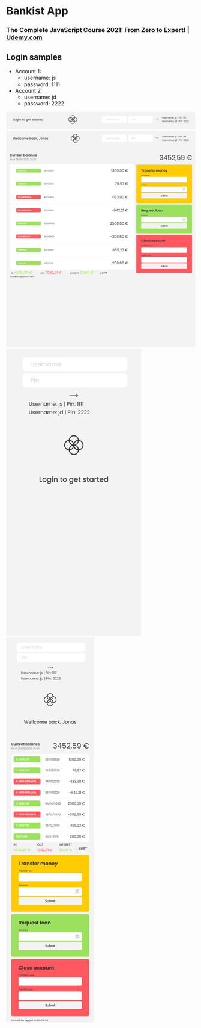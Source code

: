 # Bankist App

### The Complete JavaScript Course 2021: From Zero to Expert! | [Udemy.com](https://www.udemy.com/course/the-complete-javascript-course/)

<!-- * `Purchased Course`: 24.09.2020 -->
<!-- * `Finished this Project`: 07.04.2021 12:50 -->

## Login samples

- Account 1:
  - username: js
  - password: 1111
- Account 2:
  - username: jd
  - password: 2222

![](./img/736%20-%20Bank%20App.jpg)
![](./img/737%20-%20Bank%20App.jpg)
![](./img/738%20-%20Bank%20App.jpg)
![](./img/739%20-%20Bank%20App.jpg)

